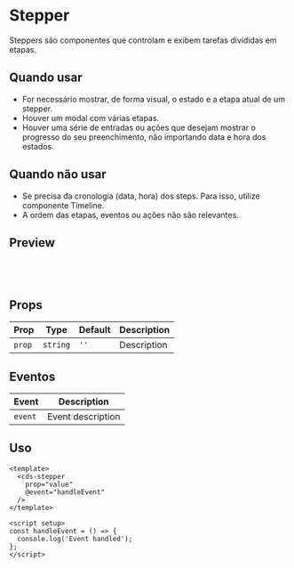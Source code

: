 # Stepper

Steppers são componentes que controlam e exibem tarefas divididas em etapas.

## Quando usar

- For necessário mostrar, de forma visual, o estado e a etapa atual de um stepper.
- Houver um modal com várias etapas.
- Houver uma série de entradas ou ações que desejam mostrar o progresso do seu preenchimento, não importando data e hora dos estados.

## Quando não usar

- Se precisa da cronologia (data, hora) dos steps. Para isso, utilize componente Timeline.
- A ordem das etapas, eventos ou ações não são relevantes.

## Preview

<script setup>
import Stepper from '@/components/Stepper.vue';

const handleClick = () => {
  console.log('Component interaction');
};
</script>

<div class="demo-container">
  <Stepper />
</div>

## Props

| Prop | Type | Default | Description |
|------|------|---------|-------------|
| `prop` | `string` | `''` | Description |

## Eventos

| Event | Description |
|-------|-------------|
| `event` | Event description |

## Uso

```vue
<template>
  <cds-stepper
    prop="value"
    @event="handleEvent"
  />
</template>

<script setup>
const handleEvent = () => {
  console.log('Event handled');
};
</script>
```

<style scoped>
.demo-container {
  padding: 20px;
  border: 1px solid var(--vp-c-border);
  border-radius: 8px;
  margin: 16px 0;
}
</style>